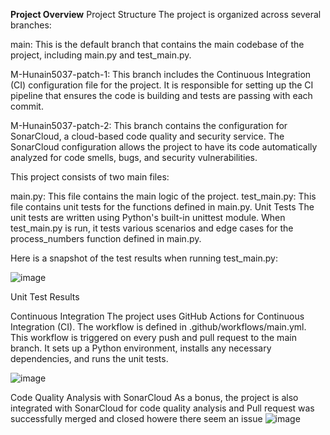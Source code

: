 **Project Overview**
Project Structure
The project is organized across several branches:

main: This is the default branch that contains the main codebase of the project, including main.py and test_main.py.

M-Hunain5037-patch-1: This branch includes the Continuous Integration (CI) configuration file for the project. It is responsible for setting up the CI pipeline that ensures the code is building and tests are passing with each commit.

M-Hunain5037-patch-2: This branch contains the configuration for SonarCloud, a cloud-based code quality and security service. The SonarCloud configuration allows the project to have its code automatically analyzed for code smells, bugs, and security vulnerabilities.

This project consists of two main files:

main.py: This file contains the main logic of the project.
test_main.py: This file contains unit tests for the functions defined in main.py.
Unit Tests
The unit tests are written using Python's built-in unittest module. When test_main.py is run, it tests various scenarios and edge cases for the process_numbers function defined in main.py.

Here is a snapshot of the test results when running test_main.py:

![image](https://github.com/M-Hunain5037/Assignment/assets/141824020/c53afe33-6b73-498a-8af5-12c092ae592a)


Unit Test Results


Continuous Integration
The project uses GitHub Actions for Continuous Integration (CI). The workflow is defined in .github/workflows/main.yml. This workflow is triggered on every push and pull request to the main branch. It sets up a Python environment, installs any necessary dependencies, and runs the unit tests.

![image](https://github.com/M-Hunain5037/Assignment/assets/141824020/8dece462-131c-4c49-9db9-6637549565dd)



Code Quality Analysis with SonarCloud
As a bonus, the project is also integrated with SonarCloud for code quality analysis and Pull request was successfully merged and closed howere there seem an issue 
![image](https://github.com/M-Hunain5037/Assignment/assets/141824020/3f29f0a1-2bb2-49f6-ab94-48d9d35ed275)
